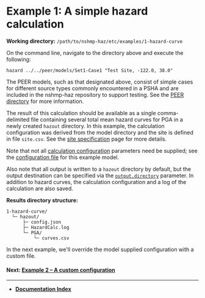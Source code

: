 # Example 1: A simple hazard calculation

__Working directory:__ `/path/to/nshmp-haz/etc/examples/1-hazard-curve`

On the command line, navigate to the directory above and execute the following:

```Shell
hazard ../../peer/models/Set1-Case1 "Test Site, -122.0, 38.0"
```

The PEER models, such as that designated above, consist of simple cases for different source
types commonly encountered in a PSHA and are included in the nshmp-haz repository to support
testing. See the [PEER directory](../../peer/) for more information.

The result of this calculation should be available as a single comma-delimited file containing
several total mean hazard curves for PGA in a newly created `hazout` directory. In this example,
the calculation configuration was derived from the model directory and the site is defined in
file `site.csv`. See the [site specification](https://github.com/usgs/nshmp-haz/wiki/sites)
page for more details.

Note that not all [calculation configuration](https://github.com/usgs/nshmp-haz/wiki/Configuration)
parameters need be supplied; see the [configuration file](../../peer/models/Set1-Case1/config.json)
for this example model.

Also note that all output is written to a `hazout` directory by default, but the output destination
can be specified via the
[`output.directory`](https://github.com/usgs/nshmp-haz/wiki/configuration#config-output) parameter.
In addition to hazard curves, the calculation configuration and a log of the calculation
are also saved.

__Results directory structure:__

```text
1-hazard-curve/
  └─ hazout/
      ├─ config.json
      ├─ HazardCalc.log
      └─ PGA/
          └─ curves.csv
```

In the next example, we'll override the model supplied configuration with a custom file.

<!-- markdownlint-disable MD001 -->
#### Next: [Example 2 – A custom configuration](../2-custom-config/README.md)

---

* [**Documentation Index**](../../../docs/README.md)
